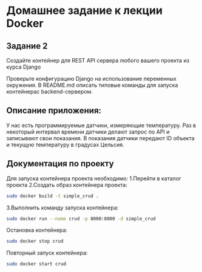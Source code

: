 # Домашнее задание к лекции Docker

## Задание 2

Создайте контейнер для REST API сервера любого вашего проекта из курса Django

Проверьте конфигурацию Django на использование переменных окружения.
В README.md описать типовые команды для запуска контейнерас backend-сервером.



## Описание приложения:

У нас есть программируемые датчики, измеряющие температуру. Раз в некоторый интервал времени датчики делают запрос по API и записывают свои показания.
В показания датчики передают ID объекта и текущую температуру в градусах Цельсия.


## Документация по проекту

Для запуска контейнера проекта необходимо:
1.Перейти в каталог проекта
2.Создать образ контейнера проекта:

```bash
sudo docker build -t simple_crud .
```
3.Выполнить команду запуска контейнера:

```bash
sudo docker run --name crud -p 8000:8000 -d simple_crud
```


Остановка контейнера:

```bash
sudo docker stop crud

```
Повторный запуск контейнера:

```bash
sudo docker start crud

```